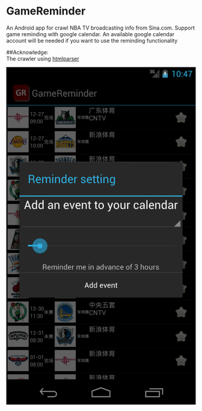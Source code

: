 GameReminder
============

An Android app for crawl NBA TV broadcasting info from Sina.com. Support game reminding with google calendar. An available google calendar account will be needed if you want to use the reminding functionality

##Acknowledge:<br>
The crawler using [htmlparser](http://htmlparser.sourceforge.net/)

![first img](http://github.com/dalang/gamereminder/raw/master/screenshot/00.png)


